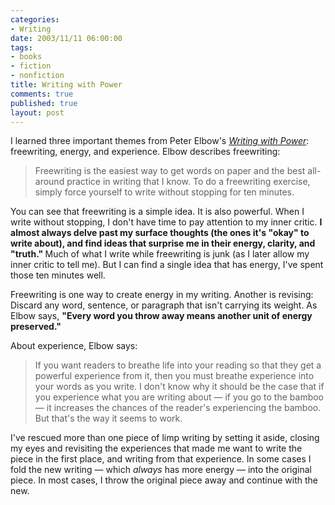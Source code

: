 ```yaml
--- 
categories: 
- Writing
date: 2003/11/11 06:00:00
tags: 
- books
- fiction
- nonfiction
title: Writing with Power
comments: true
published: true
layout: post
---
```


I learned three important themes from Peter Elbow's  <em><a href="http://www.amazon.com/exec/obidos/ASIN/0195029135/dalehemer-20">Writing with Power</a></em>:  freewriting, energy, and experience. Elbow describes freewriting:
<blockquote> Freewriting is the easiest way to get words on paper and the best all-around practice in writing that I know. To do a freewriting exercise, simply force yourself to write without stopping for ten minutes.</blockquote>
You can see that freewriting is a simple idea. It is also powerful. When I write without stopping, I don't have time to pay attention to my inner critic. <strong> I almost always delve past my surface thoughts (the ones it's "okay" to write about), and find ideas that surprise me in their energy, clarity, and "truth." </strong> Much of what I write while freewriting is junk (as I later allow my inner critic to tell me). But I can find a single idea that has energy, I've spent those ten minutes well.

Freewriting is one way to create energy in my writing. Another is revising: Discard any word, sentence, or paragraph that isn't carrying its weight. As Elbow says, <strong> "Every word you throw away means another unit of energy preserved." </strong>

About experience, Elbow says:
<blockquote> If you want readers to breathe life into your reading so that they get a powerful experience from it, then you must breathe experience into your words as you write. I don't know why it should be the case that if you experience what you are writing about — if you go to the bamboo — it increases the chances of the reader's experiencing the bamboo. But that's the way it seems to work.</blockquote>
I've rescued more than one piece of limp writing by setting it aside, closing my eyes and revisiting the experiences that made me want to write the piece in the first place, and writing from that experience. In some cases I fold the new writing — which <em>always</em> has more energy — into the original piece. In most cases, I throw the original piece away and continue with the new.
